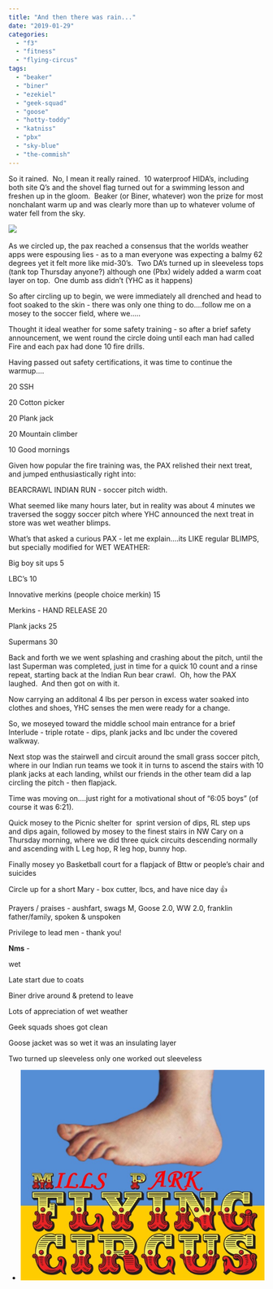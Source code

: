 ```yaml
---
title: "And then there was rain..."
date: "2019-01-29"
categories: 
  - "f3"
  - "fitness"
  - "flying-circus"
tags: 
  - "beaker"
  - "biner"
  - "ezekiel"
  - "geek-squad"
  - "goose"
  - "hotty-toddy"
  - "katniss"
  - "pbx"
  - "sky-blue"
  - "the-commish"
---
```


So it rained.  No, I mean it really rained.  10 waterproof HIDA’s, including both site Q’s and the shovel flag turned out for a swimming lesson and freshen up in the gloom.  Beaker (or Biner, whatever) won the prize for most nonchalant warm up and was clearly more than up to whatever volume of water fell from the sky.

![](https://i1.wp.com/f3carpex.com/wp-content/uploads/2019/01/1909919F-0F1E-4397-B44F-EB83C60D1F0B.jpeg?fit=800%2C600&ssl=1)

As we circled up, the pax reached a consensus that the worlds weather apps were espousing lies - as to a man everyone was expecting a balmy 62 degrees yet it felt more like mid-30’s.  Two DA’s turned up in sleeveless tops (tank top Thursday anyone?) although one (Pbx) widely added a warm coat layer on top.  One dumb ass didn’t (YHC as it happens) 

So after circling up to begin, we were immediately all drenched and head to foot soaked to the skin - there was only one thing to do....follow me on a mosey to the soccer field, where we.....

Thought it ideal weather for some safety training - so after a brief safety announcement, we went round the circle doing until each man had called Fire and each pax had done 10 fire drills.

Having passed out safety certifications, it was time to continue the warmup....

20 SSH 

20 Cotton picker 

20 Plank jack 

20 Mountain climber 

10 Good mornings 

Given how popular the fire training was, the PAX relished their next treat, and jumped enthusiastically right into:

BEARCRAWL INDIAN RUN - soccer pitch width.

What seemed like many hours later, but in reality was about 4 minutes we traversed the soggy soccer pitch where YHC announced the next treat in store was wet weather blimps.

What’s that asked a curious PAX - let me explain....its LIKE regular BLIMPS, but specially modified for WET WEATHER:

Big boy sit ups 5

LBC’s 10

Innovative merkins (people choice merkin) 15

Merkins - HAND RELEASE 20

Plank jacks 25

Supermans 30

Back and forth we we went splashing and crashing about the pitch, until the last Superman was completed, just in time for a quick 10 count and a rinse repeat, starting back at the Indian Run bear crawl.  Oh, how the PAX laughed.  And then got on with it.

Now carrying an additonal 4 lbs per person in excess water soaked into clothes and shoes, YHC senses the men were ready for a change.

So, we moseyed toward the middle school main entrance for a brief Interlude - triple rotate - dips, plank jacks and lbc under the covered walkway.

Next stop was the stairwell and circuit around the small grass soccer pitch, where in our Indian run teams we took it in turns to ascend the stairs with 10 plank jacks at each landing, whilst our friends in the other team did a lap circling the pitch - then flapjack.

Time was moving on....just right for a motivational shout of “6:05 boys” (of course it was 6:21).

Quick mosey to the Picnic shelter for  sprint version of dips, RL step ups and dips again, followed by mosey to the finest stairs in NW Cary on a Thursday morning, where we did three quick circuits descending normally and ascending with L Leg hop, R leg hop, bunny hop.

Finally mosey yo Basketball court for a flapjack of Bttw or people’s chair and suicides

Circle up for a short Mary - box cutter, lbcs, and have nice day 👍   

Prayers / praises - aushfart, swags M, Goose 2.0, WW 2.0, franklin father/family, spoken & unspoken 

Privilege to lead men - thank you!

**Nms** - 

wet

Late start due to coats

Biner drive around & pretend to leave 

Lots of appreciation of wet weather

Geek squads shoes got clean

Goose jacket was so wet it was an insulating layer

Two turned up sleeveless only one worked out sleeveless

- ![](images/FC6795E2-BA03-4A2D-A5D4-3E0DB4FE8263.jpeg)
